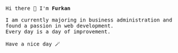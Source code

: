 <p align="left">
  <br><br>
  <samp>  
    <br>Hi there 👋 I'm <b> Furkan </b>
    <br />
    <br>I am currently majoring in business administration and found a passion in web development. 
    <br>Every day is a day of improvement. 
    <br />
    <br>Have a nice day 🪄
</samp>
 <br><br><br>
</p>
